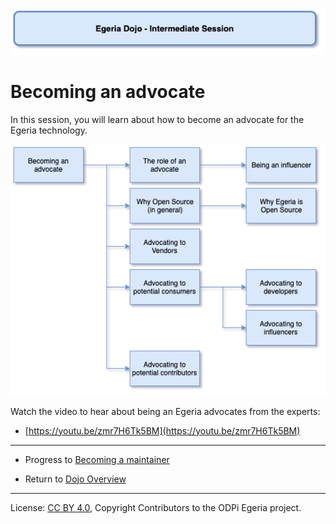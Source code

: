 <!-- SPDX-License-Identifier: CC-BY-4.0 -->
<!-- Copyright Contributors to the ODPi Egeria project 2020. -->

![Blue - Intermediate sessions](egeria-dojo-session-coding-blue-intermediate-session.png)

# Becoming an advocate

In this session, you will learn about how to become an advocate for the Egeria technology.

![Becoming an advocate](egeria-dojo-day-3-1-becoming-an-advocate.png)

Watch the video to hear about being an Egeria advocates from the experts:

* [https://youtu.be/zmr7H6Tk5BM](https://youtu.be/zmr7H6Tk5BM)

----
* Progress to [Becoming a maintainer](egeria-dojo-day-3-2-becoming-a-maintainer.md)

* Return to [Dojo Overview]()

----
License: [CC BY 4.0](https://creativecommons.org/licenses/by/4.0/),
Copyright Contributors to the ODPi Egeria project.
